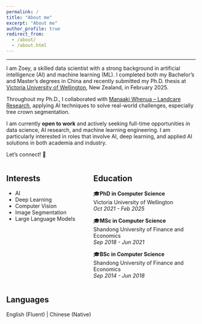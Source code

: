 ```yaml
---
permalink: /
title: "About me"
excerpt: "About me"
author_profile: true
redirect_from: 
  - /about/
  - /about.html
---
```


---

I am Zoey, a skilled data scientist with a strong background in artificial intelligence (AI) and machine learning (ML). I completed both my Bachelor’s and Master’s degrees in China and recently submitted my Ph.D. thesis at [Victoria University of Wellington](https://www.wgtn.ac.nz/), New Zealand, in February 2025.  

Throughout my Ph.D., I collaborated with [Manaaki Whenua – Landcare Research](https://www.landcareresearch.co.nz/), applying AI techniques to solve real-world challenges, especially tree crown segmentation. 

I am currently **open to work** and actively seeking full-time opportunities in data science, AI research, and machine learning engineering. I am particularly interested in roles that involve AI, deep learning, and applied AI solutions in both academia and industry.  

Let’s connect! 🚀





<div style="display: flex; justify-content: space-between; gap: 20px;">

  <div style="width: 40%;">
  
  <h2>Interests</h2> 

  - AI 
  - Deep Learning
  - Computer Vision 
  - Image Segmentation  
  - Large Language Models  
  </div>

  <div style="width: 54%;">

  <h2>Education</h2> 

   🎓**PhD in Computer Science**  
  Victoria University of Wellington <br>
  _Oct 2021 - Feb 2025_  

   🎓**MSc in Computer Science**  
  Shandong University of Finance and Economics <br>
  _Sep 2018 - Jun 2021_  

   🎓**BSc in Computer Science**  
  Shandong University of Finance and Economics <br>
  _Sep 2014 - Jun 2018_  

  </div>

</div>




<h2>Languages</h2>

<p>English (Fluent) | Chinese (Native)</p>


